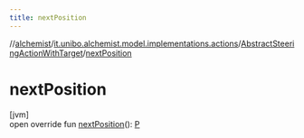 ```yaml
---
title: nextPosition
---
```

//[alchemist](../../../index.html)/[it.unibo.alchemist.model.implementations.actions](../index.html)/[AbstractSteeringActionWithTarget](index.html)/[nextPosition](next-position.html)



# nextPosition



[jvm]\
open override fun [nextPosition](next-position.html)(): [P](index.html)




